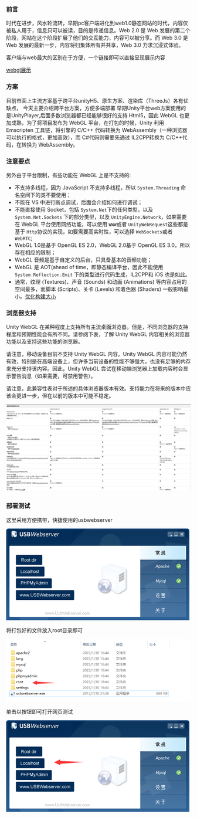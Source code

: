 ### 前言

时代在进步，风水轮流转，早期pc客户端进化到web1.0静态网站的时代，内容仅被私人用于，信息只可以被读，目的是传递信息。Web 2.0 是 Web 发展的第二个阶段，网站在这个阶段扩展了他们的交互能力，内容可以被分享。而 Web 3.0 是 Web 发展的最新一步，内容将归集体所有并共享，Web 3.0 力求沉浸式体验。

客户端与web最大的区别在于方便，一个链接即可以直接呈现展示内容

[webgl展示](https://u3dc.com/3d/examples/hdr.html)




### 方案

目前市面上主流方案基于跨平台unityH5、原生方案、渲染库（ThreeJs）各有优缺点，
今天主要介绍跨平台方案，方便多端部署
早期Unity平台web方案使用的是UnityPlayer,后面多数浏览器都已经能够很好的支持 Html5，因此 WebGL 也更加成熟，为了将项目发布为 WebGL 平台，在打包的时候，Unity 利用 Emscripten 工具链，将引擎的 C/C++ 代码转换为 WebAssembly（一种浏览器可以执行的格式，更加高效），而 C#代码则需要先通过 IL2CPP转换为 C/C++代码，在转换为 WebAssembly。

### 注意要点

另外由于平台限制，有些功能在 WebGL 上是不支持的:

* 不支持多线程，因为 JavaScript 不支持多线程，所以 `System.Threading` 命名空间下的类不要使用；
* 不能在 VS 中进行断点调试，后面会介绍如何进行调试；
* 不能直接使用 Socket，包括 `System.Net`下的任何类型，以及 `System.Net.Sockets` 下的部分类型，以及 `UnityEngine.Network`，如果需要在 WebGL 平台使用网络功能，可以使用 `WWW`或者 `UnityWebRequest`这些都是基于 `Http`协议的实现，如要需要高实时性，可以选择 `WebSockets`或者 `WebRTC`;
* WebGL 1.0是基于 OpenGL ES 2.0，WebGL 2.0基于 OpenGL ES 3.0，所以存在相应的限制；
* WebGL 音频是基于自定义的后台，只具备基本的音频功能；
* WebGL 是 AOT(ahead of time，即静态编译平台，因此不能使用 `System.Reflection.Emit` 下的类型进行代码生成，IL2CPP和 iOS 也是如此。
* 通常，纹理 (Textures)、声音 (Sounds) 和动画 (Animations) 等内容占用的空间最多，而脚本 (Scripts)、关卡 (Levels) 和着色器 (Shaders) 一般影响最小。[优化构建大小](https://docs.unity.cn/cn/current/Manual/ReducingFilesize.html "优化构建大小")

### 浏览器支持

Unity WebGL 在某种程度上支持所有主流桌面浏览器。但是，不同浏览器的支持程度和预期性能会有所不同。请参阅下表，了解 Unity WebGL 内容相关的浏览器功能以及支持这些功能的浏览器。

请注意，移动设备目前不支持 Unity WebGL 内容。Unity WebGL 内容可能仍然有效，特别是在高端设备上，但许多当前设备的性能不够强大，也没有足够的内存来充分支持该内容。因此，Unity WebGL 尝试在移动端浏览器上加载内容时会显示警告消息（如果需要，可禁用警告）。

请注意，此兼容性表对于所述的具体浏览器版本有效。支持能力在将来的版本中应该会更进一步，但在以前的版本中可能不稳定。

![1675233353642](image/webGL/1675233353642.png)

### 部署测试

这里采用方便携带，快捷使用的usbwebserver

![1675231068637](image/webGL/1675231068637.png)

将打包好的文件放入root目录即可

![1675231276777](image/webGL/1675231276777.png)

单击以按钮即可打开网页测试

![1675231206091](image/webGL/1675231206091.png)

